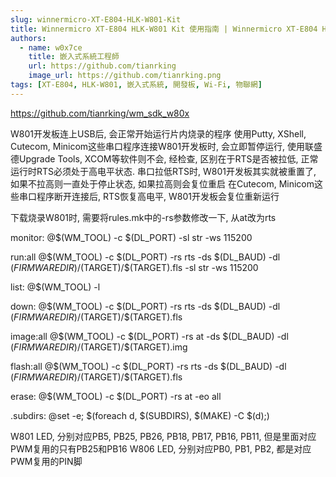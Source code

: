 ```yaml
---
slug: winnermicro-XT-E804-HLK-W801-Kit
title: Winnermicro XT-E804 HLK-W801 Kit 使用指南 | Winnermicro XT-E804 HLK-W801 Kit User Guide
authors:
  - name: w0x7ce
    title: 嵌入式系統工程師
    url: https://github.com/tianrking
    image_url: https://github.com/tianrking.png
tags: [XT-E804, HLK-W801, 嵌入式系統, 開發板, Wi-Fi, 物聯網]
---
```


https://github.com/tianrking/wm_sdk_w80x

W801开发板连上USB后, 会正常开始运行片内烧录的程序
使用Putty, XShell, Cutecom, Minicom这些串口程序连接W801开发板时, 会立即暂停运行, 使用联盛德Upgrade Tools, XCOM等软件则不会, 经检查, 区别在于RTS是否被拉低, 正常运行时RTS必须处于高电平状态.
串口拉低RTS时, W801开发板其实就被重置了, 如果不拉高则一直处于停止状态, 如果拉高则会复位重启
在Cutecom, Minicom这些串口程序断开连接后, RTS恢复高电平, W801开发板会复位重新运行

下载烧录W801时, 需要将rules.mk中的-rs参数修改一下, 从at改为rts

monitor:
	@$(WM_TOOL) -c $(DL_PORT) -sl str -ws 115200

run:all
	@$(WM_TOOL) -c $(DL_PORT) -rs rts -ds $(DL_BAUD) -dl $(FIRMWAREDIR)/$(TARGET)/$(TARGET).fls -sl str -ws 115200

list:
	@$(WM_TOOL) -l

down:
	@$(WM_TOOL) -c $(DL_PORT) -rs rts -ds $(DL_BAUD) -dl $(FIRMWAREDIR)/$(TARGET)/$(TARGET).fls

image:all
	@$(WM_TOOL) -c $(DL_PORT) -rs at -ds $(DL_BAUD) -dl $(FIRMWAREDIR)/$(TARGET)/$(TARGET).img

flash:all
	@$(WM_TOOL) -c $(DL_PORT) -rs rts -ds $(DL_BAUD) -dl $(FIRMWAREDIR)/$(TARGET)/$(TARGET).fls

erase:
	@$(WM_TOOL) -c $(DL_PORT) -rs at -eo all

.subdirs:
	@set -e; $(foreach d, $(SUBDIRS), $(MAKE) -C $(d);)


W801 LED, 分别对应PB5, PB25, PB26, PB18, PB17, PB16, PB11, 但是里面对应PWM复用的只有PB25和PB16
W806 LED, 分别对应PB0, PB1, PB2, 都是对应PWM复用的PIN脚